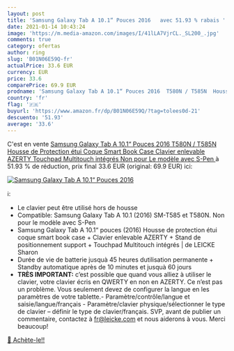 ```yaml
---
layout: post
title: 'Samsung Galaxy Tab A 10.1“ Pouces 2016   avec 51.93 % rabais '
date: 2021-01-14 10:43:24
image: 'https://m.media-amazon.com/images/I/41lLA7VjrCL._SL200_.jpg'
comments: true
category: ofertas
author: ring
slug: 'B01N06E59Q-fr'
actualPrice: 33.6 EUR
currency: EUR
price: 33.6
comparePrice: 69.9 EUR
prodname: 'Samsung Galaxy Tab A 10.1“ Pouces 2016  T580N / T585N  Housse de Protection étui Coque Smart Book Case  Clavier enlevable AZERTY  Touchpad Multitouch intégrés  Non pour Le modèle avec S-Pen '
country: 'fr'
flag: '🇫🇷'
buyurl: 'https://www.amazon.fr/dp/B01N06E59Q/?tag=tolees0d-21'
descuento: '51.93'
average: '33.6'
---
```


C'est en vente [Samsung Galaxy Tab A 10.1“ Pouces 2016  T580N / T585N  Housse de Protection étui Coque Smart Book Case  Clavier enlevable AZERTY  Touchpad Multitouch intégrés  Non pour Le modèle avec S-Pen ](https://www.amazon.fr/dp/B01N06E59Q/?tag=tolees0d-21)  à  51.93 % de réduction, prix final  33.6 EUR (original: 69.9 EUR) ici:

[![Samsung Galaxy Tab A 10.1“ Pouces 2016  ](https://m.media-amazon.com/images/I/41lLA7VjrCL._SL200_.jpg)](https://www.amazon.fr/dp/B01N06E59Q/?tag=tolees0d-21)

ℹ️:

- Le clavier peut être utilisé hors de housse
- Compatible: Samsung Galaxy Tab A 10.1 (2016) SM-T585 et T580N. Non pour le modèle avec S-Pen
- Samsung Galaxy Tab A 10.1“ pouces (2016) Housse de protection étui coque smart book case + Clavier enlevable AZERTY + Stand de positionnement support + Touchpad Multitouch intégrés | de LEICKE Sharon
- Durée de vie de batterie jusquà 45 heures dutilisation permanente + Standby automatique après de 10 minutes et jusquà 60 jours
- <b>TRÈS IMPORTANT:</b> c’est possible que quand vous alliez à utiliser le clavier, votre clavier écris en QWERTY en non en AZERTY. Ce n’est pas un problème. Vous seulement devez de configurer la langue en les paramètres de votre tablette.- Paramètre/contrôle/langue et saisie/langue/français - Paramètre/clavier physique/sélectionner le type de clavier – définir le type de clavier/français. SVP, avant de publier un commentaire, contactez à fr@leicke.com et nous aiderons à vous. Merci beaucoup!

[🛒 Achète-le!!](https://www.amazon.fr/dp/B01N06E59Q/?tag=tolees0d-21)
